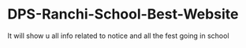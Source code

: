 # DPS-Ranchi-School-Best-Website
It will show u all info related to notice and all the fest going in school
